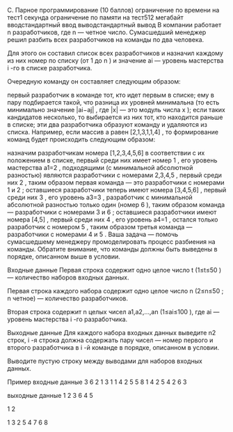 C. Парное программирование (10 баллов)
ограничение по времени на тест1 секунда
ограничение по памяти на тест512 мегабайт
вводстандартный ввод
выводстандартный вывод
В компании работает n
 разработчиков, где n
 — четное число. Сумасшедший менеджер решил разбить всех разработчиков на команды по два человека.

Для этого он составил список всех разработчиков и назначил каждому из них номер по списку (от 1
 до n
) и значение ai
 — уровень мастерства i
-го в списке разработчика.

Очередную команду он составляет следующим образом:

первый разработчик в команде тот, кто идет первым в списке;
ему в пару подбирается такой, что разница их уровней минимальна (то есть минимально значение |ai−aj|
, где |x|
 — это модуль числа x
); если таких кандидатов несколько, то выбирается из них тот, кто находится раньше в списке;
эти два разработчика образуют команду и удаляются из списка.
Например, если массив a
 равен [2,1,3,1,1,4]
, то формирование команд будет происходить следующим образом:

назначим разработчикам номера [1,2,3,4,5,6]
 в соответствии с их положением в списке, первый среди них имеет номер 1
, его уровень мастерства a1=2
, подходящими (с минимальной абсолютной разностью) являются разработчики с номерами 2,3,4,5
, первый среди них 2
, таким образом первая команда — это разработчики с номерами 1
 и 2
;
оставшиеся разработчики теперь имеют номера [3,4,5,6]
, первый среди них 3
, его уровень a3=3
, разработчик с минимальной абсолютной разностью только один (номер 6
), таким образом команда — разработчики с номерами 3
 и 6
;
оставшиеся разработчики имеют номера [4,5]
, первый среди них 4
, его уровень a4=1
, остался только разработчик с номером 5
, таким образом третья команда — разработчики с номерами 4
 и 5
.
Ваша задача — помочь сумасшедшему менеджеру промоделировать процесс разбиения на команды. Обратите внимание, что команды должны быть выведены в порядке, описанном выше в условии.

Входные данные
Первая строка содержит одно целое число t
 (1≤t≤50
) — количество наборов входных данных.

Первая строка каждого набора содержит одно целое число n
 (2≤n≤50
; n
 четное) — количество разработчиков.

Вторая строка содержит n
 целых чисел a1,a2,…,an
 (1≤ai≤100
), где ai
 — уровень мастерства i
-го разработчика.

Выходные данные
Для каждого набора входных данных выведите n2
 строк, i
-я строка должна содержать пару чисел — номер первого и второго разработчика в i
-й команде в порядке, описанном в условии.

Выводите пустую строку между выводами для наборов входных данных.

Пример
входные данные
3
6
2 1 3 1 1 4
2
5 5
8
1 4 2 5 4 2 6 3

выходные данные
1 2
3 6
4 5

1 2

1 3
2 5
4 7
6 8
